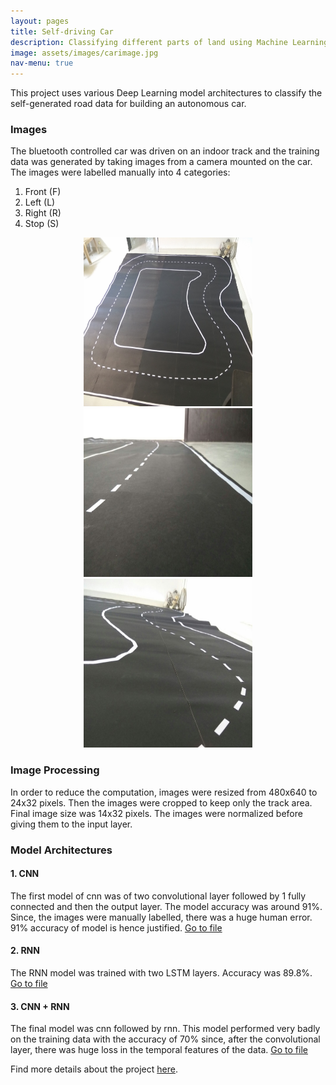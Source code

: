 ```yaml
---
layout: pages
title: Self-driving Car
description: Classifying different parts of land using Machine Learning
image: assets/images/carimage.jpg
nav-menu: true
---
```


This project uses various Deep Learning model architectures to classify the self-generated road data for building an autonomous car.

### Images
The bluetooth controlled car was driven on an indoor track and the training data was generated by taking images from a camera mounted on the car. The images were labelled manually into 4 categories:
1. Front (F)
2. Left  (L)
3. Right (R)
4. Stop  (S)

<div style="text-align:center">
  <img class="image" src="assets/images/trackimage1.jpg" width="270px" height="270px"/> <img class="image" src="assets/images/trackimage2.jpg" width="270px" height="270px"/> <img class="image" src="assets/images/trackimage3.jpg" width="270px" height="270px"/>
</div>

### Image Processing
In order to reduce the computation, images were resized from 480x640 to 24x32 pixels.
Then the images were cropped to keep only the track area. Final image size was 14x32 pixels.
The images were normalized before giving them to the input layer.

### Model Architectures
#### 1. CNN
The first model of cnn was of two convolutional layer followed by 1 fully connected and then the output layer.
The model accuracy was around 91%.
Since, the images were manually labelled, there was a huge human error. 91% accuracy of model is hence justified.
[Go to file](https://github.com/amanbasu/Autonomous-Car-Prototype/blob/master/tf_model_cnn.py)
#### 2. RNN
The RNN model was trained with two LSTM layers. Accuracy was 89.8%.
[Go to file](https://github.com/amanbasu/Autonomous-Car-Prototype/blob/master/tf_model_rnn.py)
#### 3. CNN + RNN
The final model was cnn followed by rnn. This model performed very badly on the training data with the accuracy of 70% since, after the convolutional layer, there was huge loss in the temporal features of the data.
[Go to file](https://github.com/amanbasu/Autonomous-Car-Prototype/blob/master/tf_model_cnn_rnn.py)

Find more details about the project [here](https://github.com/amanbasu/Autonomous-Car-Prototype/blob/master/Review.ipynb).
